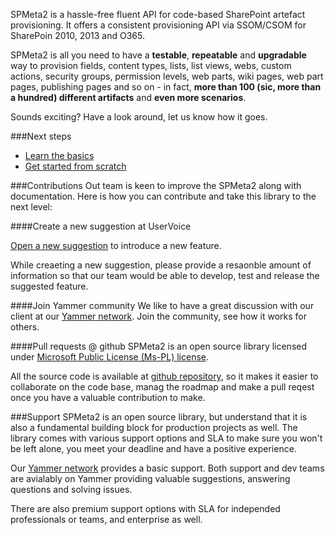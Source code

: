 ﻿<properties
	pageTitle="Welcome to SPMeta2"
    pageName="spmeta2"
    parentPageId=""
/>

SPMeta2 is a hassle-free fluent API for code-based SharePoint artefact provisioning.
It offers a consistent provisioning API via SSOM/CSOM for SharePoin 2010, 2013 and O365.

SPMeta2 is all you need to have a **testable**, **repeatable** and **upgradable** way to provision fields, content types, lists, list views, webs, 
custom actions, security groups, permission levels, web parts, wiki pages, web part pages, publishing pages and so on - in fact, 
**more than 100 (sic, more than a hundred) different artifacts** and **even more scenarios**.

Sounds exciting? Have a look around, let us know how it goes.

###Next steps
* [Learn the basics](http://docs.subpointsolutions.com/spmeta2/basics)
* [Get started from scratch](http://docs.subpointsolutions.com/spmeta2/basics/getting-started/)

###Contributions
Out team is keen to improve the SPMeta2 along with documentation. Here is how you can contribute and take this library to the next level:

####Create a new suggestion at UserVoice

[Open a new suggestion](https://subpointsolutions.uservoice.com) to introduce a new feature.

While creaeting a new suggestion, please provide a resaonble amount of information so that our team would be able to develop, test and release the suggested feature.

####Join Yammer community
We like to have a great discussion with our client at our [Yammer network](https://www.yammer.com/spmeta2feedback).
Join the community, see how it works for others.

####Pull requests @ github
SPMeta2 is an open source library licensed under [Microsoft Public License (Ms-PL) license](http://www.microsoft.com/en-us/openness/licenses.aspx). 

All the source code is available at [github repository](https://github.com/subpointsolutions/spmeta2), so it makes it easier to collaborate on the code base, manag the roadmap and make a pull reqest once you have a valuable contribution to make.

###Support
SPMeta2 is an open source library, but understand that it is also a fundamental building block for production projects as well.
The library comes with various support options and SLA to make sure you won't be left alone, you meet your deadline and have a positive experience.

Our [Yammer network](https://www.yammer.com/spmeta2feedback) provides a basic support. Both support and dev teams are avialably on Yammer providing valuable suggestions, answering questions and solving issues.

There are also premium support options with SLA for independed professionals or teams, and enterprise as well.
